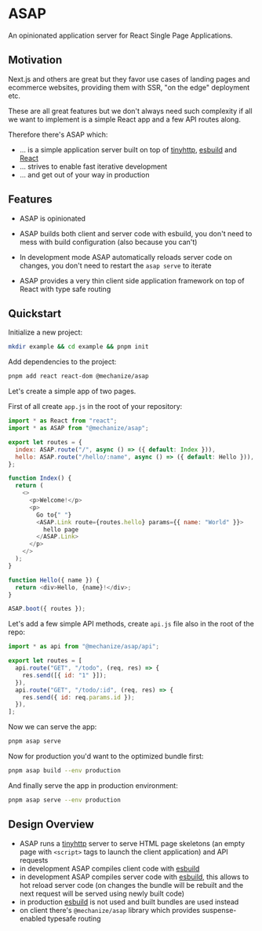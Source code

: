# ASAP

An opinionated application server for React Single Page Applications.

## Motivation

Next.js and others are great but they favor use cases of landing pages and
ecommerce websites, providing them with SSR, "on the edge" deployment etc.

These are all great features but we don't always need such complexity if all we
want to implement is a simple React app and a few API routes along.

Therefore there's ASAP which:

- ... is a simple application server built on top of [tinyhttp][], [esbuild][]
  and [React][]
- ... strives to enable fast iterative development
- ... and get out of your way in production

## Features

- ASAP is opinionated

- ASAP builds both client and server code with esbuild, you don't need to mess
  with build configuration (also because you can't)

- In development mode ASAP automatically reloads server code on changes, you
  don't need to restart the `asap serve` to iterate

- ASAP provides a very thin client side application framework on top of React
  with type safe routing

## Quickstart

Initialize a new project:

```sh
mkdir example && cd example && pnpm init
```

Add dependencies to the project:

```sh
pnpm add react react-dom @mechanize/asap
```

Let's create a simple app of two pages.

First of all create `app.js` in the root of your repository:

```js
import * as React from "react";
import * as ASAP from "@mechanize/asap";

export let routes = {
  index: ASAP.route("/", async () => ({ default: Index })),
  hello: ASAP.route("/hello/:name", async () => ({ default: Hello })),
};

function Index() {
  return (
    <>
      <p>Welcome!</p>
      <p>
        Go to{" "}
        <ASAP.Link route={routes.hello} params={{ name: "World" }}>
          hello page
        </ASAP.Link>
      </p>
    </>
  );
}

function Hello({ name }) {
  return <div>Hello, {name}!</div>;
}

ASAP.boot({ routes });
```

Let's add a few simple API methods, create `api.js` file also in the root of the repo:

```js
import * as api from "@mechanize/asap/api";

export let routes = [
  api.route("GET", "/todo", (req, res) => {
    res.send([{ id: "1" }]);
  }),
  api.route("GET", "/todo/:id", (req, res) => {
    res.send({ id: req.params.id });
  }),
];
```

Now we can serve the app:

```sh
pnpm asap serve
```

Now for production you'd want to the optimized bundle first:

```sh
pnpm asap build --env production
```

And finally serve the app in production environment:

```sh
pnpm asap serve --env production
```

## Design Overview

- ASAP runs a [tinyhttp][] server to serve HTML page skeletons (an empty page
  with `<script>` tags to launch the client application) and API requests
- in development ASAP compiles client code with [esbuild][]
- in development ASAP compiles server code with [esbuild][], this allows to hot
  reload server code (on changes the bundle will be rebuilt and the next request
  will be served using newly built code)
- in production [esbuild][] is not used and built bundles are used instead
- on client there's `@mechanize/asap` library which provides suspense-enabled
  typesafe routing

[react]: http://reactjs.org
[tinyhttp]: https://tinyhttp.v1rtl.site
[esbuild]: https://esbuild.github.io
